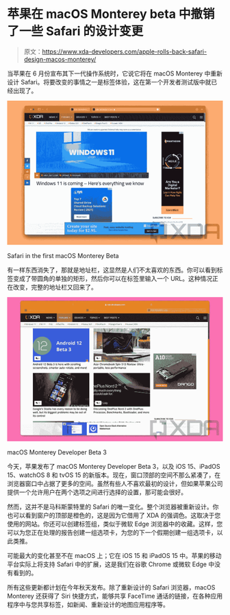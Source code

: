 # 苹果在 macOS Monterey beta 中撤销了一些 Safari 的设计变更

> 原文：<https://www.xda-developers.com/apple-rolls-back-safari-design-macos-monterey/>

当苹果在 6 月份宣布其下一代操作系统时，它说它将在 macOS Monterey 中重新设计 Safari。将要改变的事情之一是标签体验，这在第一个开发者测试版中就已经出现了。

 <picture>![Safari with XDA open in two tabs in macOS Monterey](img/fdaff836937ccdd60e006c0e5f126145.png)</picture> 

Safari in the first macOS Monterey Beta

有一样东西消失了，那就是地址栏，这显然是人们不太喜欢的东西。你可以看到标签变成了带圆角的单独的矩形，然后你可以在标签里输入一个 URL。这种情况正在改变，完整的地址栏又回来了。

 <picture>![XDA open in macOS Monterey Safari](img/83e0755648a347820fb3e2133c8f0e40.png)</picture> 

macOS Monterey Developer Beta 3

今天，苹果发布了 macOS Monterey Developer Beta 3，以及 iOS 15、iPadOS 15、watchOS 8 和 tvOS 15 的新版本。现在，窗口顶部的空间不那么紧凑了，在浏览器窗口中占据了更多的空间。虽然有些人不喜欢最初的设计，但如果苹果公司提供一个允许用户在两个选项之间进行选择的设置，那可能会很好。

然而，这并不是马科斯蒙特里的 Safari 的唯一变化。整个浏览器被重新设计。你也可以看到窗户的顶部是橙色的，这是因为它借用了 XDA 的强调色。这取决于您使用的网站。你还可以创建标签组，类似于微软 Edge 浏览器中的收藏。这样，您可以为您正在处理的报告创建一组选项卡，为您的下一个假期创建一组选项卡，以此类推。

可能最大的变化甚至不在 macOS 上；它在 iOS 15 和 iPadOS 15 中。苹果的移动平台实际上将支持 Safari 中的扩展，这是我们在谷歌 Chrome 或微软 Edge 中没有看到的。

所有这些更新都计划在今年秋天发布。除了重新设计的 Safari 浏览器，macOS Monterey 还获得了 Siri 快捷方式，能够共享 FaceTime 通话的链接，在各种应用程序中与您共享标签，如新闻、重新设计的地图应用程序等。